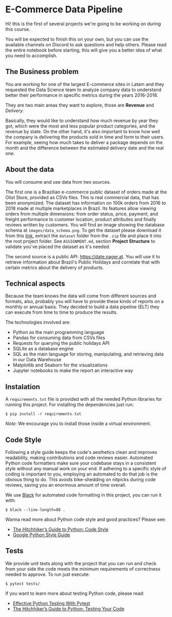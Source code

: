 # E-Commerce Data Pipeline

Hi! this is the first of several projects we're going to be working on during this course.

You will be expected to finish this on your own, but you can use the available channels on Discord to ask questions and help others. Please read the entire notebook before starting, this will give you a better idea of what you need to accomplish.

## The Business problem

You are working for one of the largest E-commerce sites in Latam and they requested the Data Science team to analyze company data to understand better their performance in specific metrics during the years 2016-2018.

They are two main areas they want to explore, those are **Revenue** and *Delivery*.

Basically, they would like to understand how much revenue by year they got, which were the most and less popular product categories, and the revenue by state. On the other hand, it's also important to know how well the company is delivering the products sold in time and form to their users. For example, seeing how much takes to deliver a package depends on the month and the difference between the estimated delivery date and the real one.

## About the data

You will consume and use data from two sources.

The first one is a Brazilian e-commerce public dataset of orders made at the Olist Store, provided as CSVs files. This is real commercial data, that has been anonymized. The dataset has information on 100k orders from 2016 to 2018 made at multiple marketplaces in Brazil. Its features allow viewing orders from multiple dimensions: from order status, price, payment, and freight performance to customer location, product attributes and finally reviews written by customers. You will find an image showing the database schema at `images/data_schema.png`. To get the dataset please download it from this [link](https://drive.google.com/file/d/1HIy4LNNQESuXUj-u_mNJTCGCRrCeSbo-/view?usp=share_link), extract the `dataset` folder from the `.zip` file and place it into the root project folder. See `ASSIGNMENT.md`, section **Project Structure** to validate you've placed the dataset as it's needed.

The second source is a public API: https://date.nager.at. You will use it to retrieve information about Brazil's Public Holidays and correlate that with certain metrics about the delivery of products.

## Technical aspects

Because the team knows the data will come from different sources and formats, also, probably you will have to provide these kinds of reports on a monthly or annual basis. They decided to build a data pipeline (ELT) they can execute from time to time to produce the results.

The technologies involved are:
- Python as the main programming language
- Pandas for consuming data from CSVs files
- Requests for querying the public holidays API
- SQLite as a database engine
- SQL as the main language for storing, manipulating, and retrieving data in our Data Warehouse
- Matplotlib and Seaborn for the visualizations
- Jupyter notebooks to make the report an interactive way

## Instalation

A `requirements.txt` file is provided with all the needed Python libraries for running this project. For installing the dependencies just run:

```console
$ pip install -r requirements.txt
```

*Note:* We encourage you to install those inside a virtual environment.

## Code Style

Following a style guide keeps the code's aesthetics clean and improves readability, making contributions and code reviews easier. Automated Python code formatters make sure your codebase stays in a consistent style without any manual work on your end. If adhering to a specific style of coding is important to you, employing an automated to do that job is the obvious thing to do. This avoids bike-shedding on nitpicks during code reviews, saving you an enormous amount of time overall.

We use [Black](https://black.readthedocs.io/) for automated code formatting in this project, you can run it with:

```console
$ black --line-length=88 .
```

Wanna read more about Python code style and good practices? Please see:
- [The Hitchhiker’s Guide to Python: Code Style](https://docs.python-guide.org/writing/style/)
- [Google Python Style Guide](https://google.github.io/styleguide/pyguide.html)

## Tests

We provide unit tests along with the project that you can run and check from your side the code meets the minimum requirements of correctness needed to approve. To run just execute:

```console
$ pytest tests/
```

If you want to learn more about testing Python code, please read:
- [Effective Python Testing With Pytest](https://realpython.com/pytest-python-testing/)
- [The Hitchhiker’s Guide to Python: Testing Your Code](https://docs.python-guide.org/writing/tests/)
